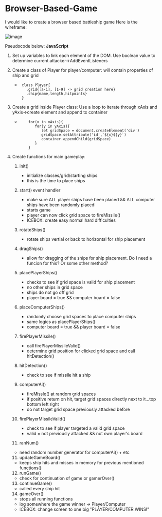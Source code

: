 # Browser-Based-Game

I would like to create a browser based battleship game
Here is the wireframe:

![image](https://github.com/bsong1124/Browser-Based-Game/assets/146983073/bcadae98-f451-4f45-8755-75def4d5c86d)



Pseudocode below: **JavaScript**

1. Set up variables to link each element of the DOM. Use boolean value to determine current attacker->AddEventListeners

2. Create a class of Player for player/computer: will contain properties of ship and grid
   - ```
      class Player{
        .grid{[a-i], [1-9] -> grid creation here}
        .ship{name,length,hitpoints}
      }

3. Create a grid inside Player class: Use a loop to iterate through xAxis and yAxis->create element and append to container
   - ```
         for(x in xAxis){
            for(y in yAxis){
               let gridSpace = document.createElement('div')
               gridSpace.setAttribute('id',`${x}${y}`)
               container.appendChild(gridSpace)
            }
         }

4. Create functions for main gameplay: 
   1. init()
      - initialize classes/grid/starting ships
      - this is the time to place ships

   1. start() event handler
      - make sure ALL player ships have been placed && ALL computer ships have been randomly placed
      - starts game
      - player can now click grid space to fireMissile()
      - ICEBOX: create easy normal hard difficulties

   2. rotateShips()
      - rotate ships vertial or back to horizontal for ship placement

   3. dragShips()
      - allow for dragging of the ships for ship placement. Do I need a funcion for this? Or some other method?

   4. placePlayerShips()
      - checks to see if grid space is valid for ship placement
      - no other ships in grid space
      - ships do not go off grid
      - player board = true && computer board = false

   5. placeComputerShips()
      - randomly choose grid spaces to place computer ships
      - same logics as placePlayerShips()
      - computer board = true && player board = false

   6. firePlayerMissile()
      - call firePlayerMissileValid()
      - determine grid position for clicked grid space and call hitDetection()

   7. hitDetection()
      - check to see if missile hit a ship

   8. computerAi()
      - fireMissle() at random grid spaces
      - if positive return on hit, target grid spaces directly next to it...top bottom left right
      - do not target grid space previously attacked before

   9. firePlayerMissileValid()
      - check to see if player targeted a valid grid space
      - valid = not previously attacked && not own player's board

   10. ranNum()
      - need random number generator for computerAi() + etc

   11. updateGameBoard()
      - keeps ship hits and misses in memory for previous mentioned functions()

   12. runGame() 
      - check for continuation of game or gamerOver()

   13. continueGame()
      - called every ship hit

   14. gameOver()
      - stops all running functions
      - log somewhere the game winner -> Player/Computer
      - ICEBOX: change screen to one big "PLAYER/COMPUTER WINS!"















